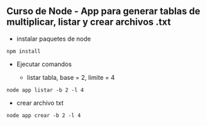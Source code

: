 

## Curso de Node - App para generar tablas de multiplicar, listar y crear archivos .txt


* instalar paquetes de node

```
npm install
```

* Ejecutar comandos 

  * listar tabla, base = 2, limite = 4

```
node app listar -b 2 -l 4
```

  * crear archivo txt

```
node app crear -b 2 -l 4
```



